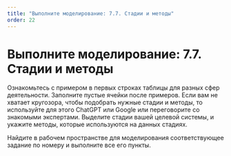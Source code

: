 ```yaml
---
title: "Выполните моделирование: 7.7. Стадии и методы"
order: 22
---
```


# Выполните моделирование: 7.7. Стадии и методы



Ознакомьтесь с примером в первых строках таблицы для разных сфер деятельности. Заполните пустые ячейки после примеров. Если вам не хватает кругозора, чтобы подобрать нужные стадии и методы, то используйте для этого ChatGPT или Google или переговорите со знакомыми экспертами. Выделите стадии вашей целевой системы, и укажите методы, которые используются на данных стадиях.

Найдите в рабочем пространстве для моделирования соответствующее задание по номеру и выполните все его пункты.

